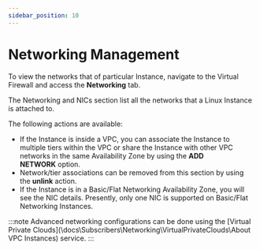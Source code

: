 ```yaml
---
sidebar_position: 10
---
```

# Networking Management

To view the networks that of particular Instance, navigate to the Virtual Firewall and access the **Networking** tab.

The Networking and NICs section list all the networks that a Linux Instance is attached to.

The following actions are available:

- If the Instance is inside a VPC, you can associate the Instance to multiple tiers within the VPC or share the Instance with other VPC networks in the same Availability Zone by using the **ADD NETWORK** option.
- Network/tier associations can be removed from this section by using the **unlink** action.
- If the Instance is in a Basic/Flat Networking Availability Zone, you will see the NIC details. Presently, only one NIC is supported on Basic/Flat Networking Instances.

:::note
Advanced networking configurations can be done using the [Virtual Private Clouds](\docs\Subscribers\Networking\VirtualPrivateClouds\About VPC Instances) service.
:::





